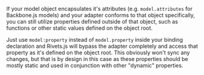 If your model object encapsulates it's attributes (e.g. `model.attributes` for Backbone.js models) and your adapter conforms to that object specifically, you can still utilize properties defined outside of that object, such as functions or other static values defined on the object root.

Just use `model:property` instead of `model.property` inside your binding declaration and Rivets.js will bypass the adapter completely and access that property as it's defined on the object root. This obviously won't sync any changes, but that is by design in this case as these properties should be mostly static and used in conjunction with other "dynamic" properties.

